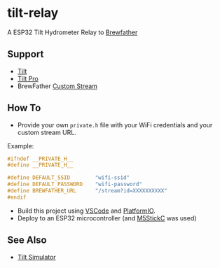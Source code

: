 # tilt-relay

A ESP32 Tilt Hydrometer Relay to [Brewfather](https://brewfather.app/)

## Support

* [Tilt](https://tilthydrometer.com/products/copy-of-tilt-floating-wireless-hydrometer-and-thermometer-for-brewing)
* [Tilt Pro](https://tilthydrometer.com/products/tilt-pro-wireless-hydrometer-and-thermometer)
* BrewFather [Custom Stream](https://docs.brewfather.app/integrations/custom-stream)

## How To

* Provide your own `private.h` file with your WiFi credentials and your custom stream URL.

Example:

```c
#ifndef __PRIVATE_H__
#define __PRIVATE_H__

#define DEFAULT_SSID		"wifi-ssid"
#define DEFAULT_PASSWORD	"wifi-password"
#define BREWFATHER_URL      "/stream?id=XXXXXXXXXX"
#endif
```

* Build this project using [VSCode](https://code.visualstudio.com) and [PlatformIO](https://platformio.org).
* Deploy to an ESP32 microcontroller (and [M5StickC](https://shop.m5stack.com/products/stick-c?variant=17203451265114) was used)

## See Also

* [Tilt Simulator](https://github.com/spouliot/tilt-sim)
